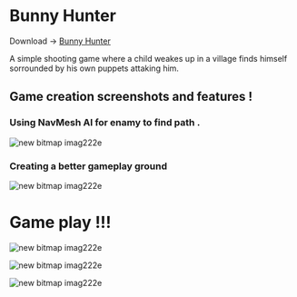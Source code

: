 # Bunny Hunter
 Download ->  [Bunny Hunter ](https://www.dropbox.com/s/9ggb9pdsq1wlh3s/Bunny%20Hunter%203.rar?dl=0)
 
A simple shooting game where a child weakes up in a village finds himself sorrounded by his own puppets attaking him. 

## Game creation screenshots and features ! 

### Using NavMesh AI for enamy to find path .

![new bitmap imag222e](https://user-images.githubusercontent.com/41207912/43982260-f4575700-9d16-11e8-971b-6412a46cca82.jpg)

### Creating a better gameplay ground

![new bitmap imag222e](https://user-images.githubusercontent.com/41207912/43982459-d51a8744-9d17-11e8-8f34-9bfbeff2687b.jpg)

 # Game play !!!
 
 ![new bitmap imag222e](https://user-images.githubusercontent.com/41207912/43982705-0424fece-9d19-11e8-8fd9-4ab33f9cb8fe.jpg)
 
 ![new bitmap imag222e](https://user-images.githubusercontent.com/41207912/43982828-8bc8e19c-9d19-11e8-8a39-0580d582182e.jpg)

![new bitmap imag222e](https://user-images.githubusercontent.com/41207912/43982943-f86ec884-9d19-11e8-9c2c-829a69142553.jpg)
